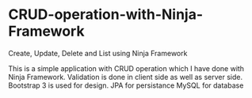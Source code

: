 # CRUD-operation-with-Ninja-Framework
Create, Update, Delete and List using Ninja Framework

This is a simple application with CRUD operation which I have done with Ninja Framework.
Validation is done in client side as well as server side.
Bootstrap 3 is used for design.
JPA for persistance
MySQL for database
